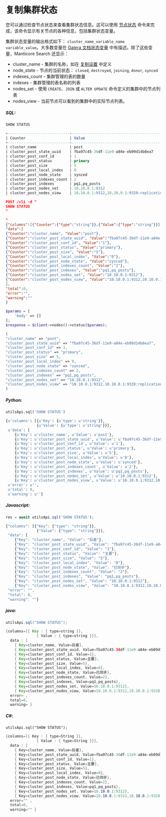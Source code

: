 # 复制集群状态

<!-- example Example -->

您可以通过检查节点状态来查看集群状态信息。这可以使用 [节点状态](../../Node_info_and_management/Node_status.md) 命令来完成，该命令显示有关节点的各种信息，包括集群状态变量。

集群状态变量的输出格式如下： `cluster_name_variable_name` `variable_value`。大多数变量在 [Galera 文档状态变量](https://galeracluster.com/library/documentation/galera-status-variables.html) 中有描述。除了这些变量，Manticore Search 还显示：

* cluster_name - 集群的名称，如在 [复制设置](../../Creating_a_cluster/Setting_up_replication/Setting_up_replication.md#Replication-cluster) 中定义
* node_state - 节点的当前状态： `closed`, `destroyed`, `joining`, `donor`, `synced`
* indexes_count - 集群管理的表的数量
* indexes - 集群管理的表名称的列表
* nodes_set - 使用 `CREATE`、`JOIN` 或 `ALTER UPDATE` 命令定义的集群中的节点列表
* nodes_view - 当前节点可以看到的集群中的实际节点列表。


<!-- intro -->
##### SQL:

<!-- request SQL -->

```sql
SHOW STATUS
```

<!-- response SQL-->

```sql
+----------------------------+-------------------------------------------------------------------------------------+
| Counter                    | Value                                                                               |
+----------------------------+-------------------------------------------------------------------------------------+
| cluster_name               | post                                                                                |
| cluster_post_state_uuid    | fba97c45-36df-11e9-a84e-eb09d14b8ea7                                                |
| cluster_post_conf_id       | 1                                                                                   |
| cluster_post_status        | primary                                                                             |
| cluster_post_size          | 5                                                                                   |
| cluster_post_local_index   | 0                                                                                   |
| cluster_post_node_state    | synced                                                                              |
| cluster_post_indexes_count | 2                                                                                   |
| cluster_post_indexes       | pq1,pq_posts                                                                        |
| cluster_post_nodes_set     | 10.10.0.1:9312                                                                      |
| cluster_post_nodes_view    | 10.10.0.1:9312,10.10.0.1:9320:replication,10.10.1.1:9312,10.10.1.1:9320:replication |
```

<!-- request JSON -->

```json
POST /cli -d "
SHOW STATUS
"
```

<!-- response JSON-->

```json
"
{"columns":[{"Counter":{"type":"string"}},{"Value":{"type":"string"}}],
"data":[
{"Counter":"cluster_name", "Value":"post"},
{"Counter":"cluster_post_state_uuid", "Value":"fba97c45-36df-11e9-a84e-eb09d14b8ea7"},
{"Counter":"cluster_post_conf_id", "Value":"1"},
{"Counter":"cluster_post_status", "Value":"primary"},
{"Counter":"cluster_post_size", "Value":"5"},
{"Counter":"cluster_post_local_index", "Value":"0"},
{"Counter":"cluster_post_node_state", "Value":"synced"},
{"Counter":"cluster_post_indexes_count", "Value":"2"},
{"Counter":"cluster_post_indexes", "Value":"pq1,pq_posts"},
{"Counter":"cluster_post_nodes_set", "Value":"10.10.0.1:9312"},
{"Counter":"cluster_post_nodes_view", "Value":"10.10.0.1:9312,10.10.0.1:9320:replication,10.10.1.1:9312,10.10.1.1:9320:replication"}
],
"total":0,
"error":"",
"warning":""
}
```

<!-- request PHP -->

```php
$params = [
    'body' => []
];
$response = $client->nodes()->status($params);         
```

<!-- response PHP -->

```php
(
"cluster_name" => "post",
"cluster_post_state_uuid" => "fba97c45-36df-11e9-a84e-eb09d14b8ea7",
"cluster_post_conf_id" => 1,
"cluster_post_status" => "primary",
"cluster_post_size" => 5,
"cluster_post_local_index" => 0,
"cluster_post_node_state" => "synced",
"cluster_post_indexes_count" => 2,
"cluster_post_indexes" => "pq1,pq_posts",
"cluster_post_nodes_set" => "10.10.0.1:9312",
"cluster_post_nodes_view" => "10.10.0.1:9312,10.10.0.1:9320:replication,10.10.1.1:9312,10.10.1.1:9320:replication"
)
```
<!-- intro -->
##### Python:

<!-- request Python -->

```python
utilsApi.sql('SHOW STATUS')
```
<!-- response Python -->

```python
{u'columns': [{u'Key': {u'type': u'string'}},
              {u'Value': {u'type': u'string'}}],
 u'data': [
	{u'Key': u'cluster_name', u'Value': u'post'},
	{u'Key': u'cluster_post_state_uuid', u'Value': u'fba97c45-36df-11e9-a84e-eb09d14b8ea7'},
	{u'Key': u'cluster_post_conf_id', u'Value': u'1'},
	{u'Key': u'cluster_post_status', u'Value': u'primary'},
	{u'Key': u'cluster_post_size', u'Value': u'5'},
	{u'Key': u'cluster_post_local_index', u'Value': u'0'},
	{u'Key': u'cluster_post_node_state', u'Value': u'synced'},
	{u'Key': u'cluster_post_indexes_count', u'Value': u'2'},
	{u'Key': u'cluster_post_indexes', u'Value': u'pq1,pq_posts'},
	{u'Key': u'cluster_post_nodes_set', u'Value': u'10.10.0.1:9312'},
	{u'Key': u'cluster_post_nodes_view', u'Value': u'10.10.0.1:9312,10.10.0.1:9320:replication,10.10.1.1:9312,10.10.1.1:9320:replication'}],
 u'error': u'',
 u'total': 0,
 u'warning': u''}
```
<!-- intro -->
##### Javascript:

<!-- request javascript -->

```javascript
res = await utilsApi.sql('SHOW STATUS');
```

<!-- response Javascript -->

```javascript
{"columns": [{"Key": {"type": "string"}},
              {"Value": {"type": "string"}}],
 "data": [
	{"Key": "cluster_name", "Value": "后者"},
	{"Key": "cluster_post_state_uuid", "Value": "fba97c45-36df-11e9-a84e-eb09d14b8ea7"},
	{"Key": "cluster_post_conf_id", "Value": "1"},
	{"Key": "cluster_post_status", "Value": "主要"},
	{"Key": "cluster_post_size", "Value": "5"},
	{"Key": "cluster_post_local_index", "Value": "0"},
	{"Key": "cluster_post_node_state", "Value": "已同步"},
	{"Key": "cluster_post_indexes_count", "Value": "2"},
	{"Key": "cluster_post_indexes", "Value": "pq1,pq_posts"},
	{"Key": "cluster_post_nodes_set", "Value": "10.10.0.1:9312"},
	{"Key": "cluster_post_nodes_view", "Value": "10.10.0.1:9312,10.10.0.1:9320:复制,10.10.1.1:9312,10.10.1.1:9320:复制"}],
 "error": "",
 "total": 0,
 "warning": ""}
```

<!-- intro -->
##### java:

<!-- request Java -->

```java
utilsApi.sql("SHOW STATUS");
```
<!-- response Java -->

```java
{columns=[{ Key : { type=string }},
              { Value : { type=string }}],
  data : [
	{ Key=cluster_name, Value=后者},
	{ Key=cluster_post_state_uuid, Value=fba97c45-36df-11e9-a84e-eb09d14b8ea7},
	{ Key=cluster_post_conf_id, Value=1},
	{ Key=cluster_post_status, Value=主要},
	{ Key=cluster_post_size, Value=5},
	{ Key=cluster_post_local_index, Value=0},
	{ Key=cluster_post_node_state, Value=已同步},
	{ Key=cluster_post_indexes_count, Value=2},
	{ Key=cluster_post_indexes, Value=pq1,pq_posts},
	{ Key=cluster_post_nodes_set, Value=10.10.0.1:9312},
	{ Key=cluster_post_nodes_view, Value=10.10.0.1:9312,10.10.0.1:9320:复制,10.10.1.1:9312,10.10.1.1:9320:复制}],
  error= ,
  total=0,
  warning= }
```

<!-- intro -->
##### C#:

<!-- request C# -->

```clike
utilsApi.sql("SHOW STATUS");
```
<!-- response C# -->

```C#
{columns=[{ Key : { type=String }},
              { Value : { type=String }}],
  data : [
	{ Key=cluster_name, Value=后者},
	{ Key=cluster_post_state_uuid, Value=fba97c45-36df-11e9-a84e-eb09d14b8ea7},
	{ Key=cluster_post_conf_id, Value=1},
	{ Key=cluster_post_status, Value=主要},
	{ Key=cluster_post_size, Value=5},
	{ Key=cluster_post_local_index, Value=0},
	{ Key=cluster_post_node_state, Value=已同步},
	{ Key=cluster_post_indexes_count, Value=2},
	{ Key=cluster_post_indexes, Value=pq1,pq_posts},
	{ Key=cluster_post_nodes_set, Value=10.10.0.1:9312},
	{ Key=cluster_post_nodes_view, Value=10.10.0.1:9312,10.10.0.1:9320:复制,10.10.1.1:9312,10.10.1.1:9320:复制}],
  error="" ,
  total=0,
  warning="" }
```
<!-- end -->
<!-- proofread -->
